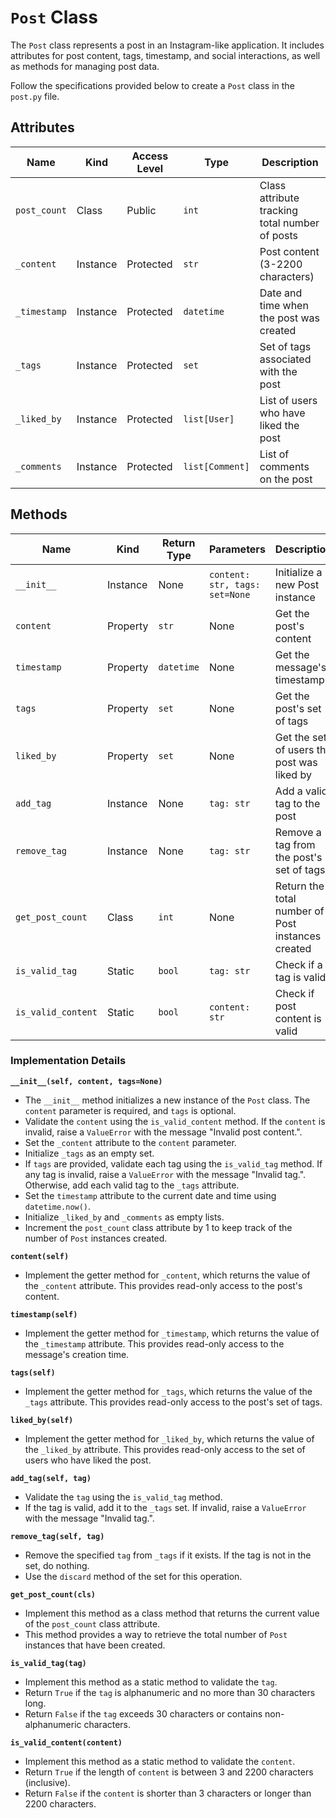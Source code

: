 # `Post` Class

The `Post` class represents a post in an Instagram-like application. It includes attributes for post content, tags, timestamp, and social interactions, as well as methods for managing post data.

Follow the specifications provided below to create a `Post` class in the `post.py` file.

## Attributes

| Name         | Kind     | Access Level | Type            | Description                                    |
|--------------|----------|--------------|-----------------|------------------------------------------------|
| `post_count` | Class    | Public       | `int`           | Class attribute tracking total number of posts |
| `_content`   | Instance | Protected      | `str`           | Post content (3-2200 characters)               |
| `_timestamp`  | Instance | Protected     | `datetime`      | Date and time when the post was created        |
| `_tags`      | Instance | Protected      | `set`           | Set of tags associated with the post           |
| `_liked_by`     | Instance | Protected      | `list[User]`    | List of users who have liked the post          |
| `_comments`  | Instance | Protected      | `list[Comment]` | List of comments on the post                   |

## Methods

| Name                 | Kind     | Return Type | Parameters                  | Description                                           |
|----------------------|----------|-------------|-----------------------------|-------------------------------------------------------|
| `__init__`           | Instance | None        | `content: str, tags: set=None` | Initialize a new Post instance                        |
| `content`            | Property | `str`       | None                        | Get the post's content                                |
| `timestamp`          | Property | `datetime`  | None                                 | Get the message's timestamp                           |
| `tags`               | Property | `set`       | None                        | Get the post's set of tags                            |
| `liked_by`               | Property | `set`       | None                        | Get the set of users the post was liked by          |
| `add_tag`            | Instance | None        | `tag: str`                  | Add a valid tag to the post                           |
| `remove_tag`         | Instance | None        | `tag: str`                  | Remove a tag from the post's set of tags              |
| `get_post_count`     | Class    | `int`       | None                        | Return the total number of Post instances created     |
| `is_valid_tag`       | Static   | `bool`      | `tag: str`                  | Check if a tag is valid                               |
| `is_valid_content`   | Static   | `bool`      | `content: str`              | Check if post content is valid                        |

### Implementation Details

**`__init__(self, content, tags=None)`**
- The `__init__` method initializes a new instance of the `Post` class. The `content` parameter is required, and `tags` is optional.
- Validate the `content` using the `is_valid_content` method. If the `content` is invalid, raise a `ValueError` with the message "Invalid post content.".
- Set the `_content` attribute to the `content` parameter.
- Initialize `_tags` as an empty set.
- If `tags` are provided, validate each tag using the `is_valid_tag` method. If any tag is invalid, raise a `ValueError` with the message "Invalid tag.". Otherwise, add each valid tag to the `_tags` attribute.
- Set the `timestamp` attribute to the current date and time using `datetime.now()`.
- Initialize `_liked_by` and `_comments` as empty lists.
- Increment the `post_count` class attribute by 1 to keep track of the number of `Post` instances created.

**`content(self)`**
- Implement the getter method for `_content`, which returns the value of the `_content` attribute. This provides read-only access to the post's content.

**`timestamp(self)`**
- Implement the getter method for `_timestamp`, which returns the value of the `_timestamp` attribute. This provides read-only access to the message's creation time.

**`tags(self)`**
- Implement the getter method for `_tags`, which returns the value of the `_tags` attribute. This provides read-only access to the post's set of tags.

**`liked_by(self)`**
- Implement the getter method for `_liked_by`, which returns the value of the `_liked_by` attribute. This provides read-only access to the set of users who have liked the post.

**`add_tag(self, tag)`**
- Validate the `tag` using the `is_valid_tag` method.
- If the tag is valid, add it to the `_tags` set. If invalid, raise a `ValueError` with the message "Invalid tag.".

**`remove_tag(self, tag)`**
- Remove the specified `tag` from `_tags` if it exists. If the tag is not in the set, do nothing.
- Use the `discard` method of the set for this operation.

**`get_post_count(cls)`**
- Implement this method as a class method that returns the current value of the `post_count` class attribute.
- This method provides a way to retrieve the total number of `Post` instances that have been created.

**`is_valid_tag(tag)`**
- Implement this method as a static method to validate the `tag`.
- Return `True` if the `tag` is alphanumeric and no more than 30 characters long.
- Return `False` if the `tag` exceeds 30 characters or contains non-alphanumeric characters.

**`is_valid_content(content)`**
- Implement this method as a static method to validate the `content`.
- Return `True` if the length of `content` is between 3 and 2200 characters (inclusive).
- Return `False` if the `content` is shorter than 3 characters or longer than 2200 characters.